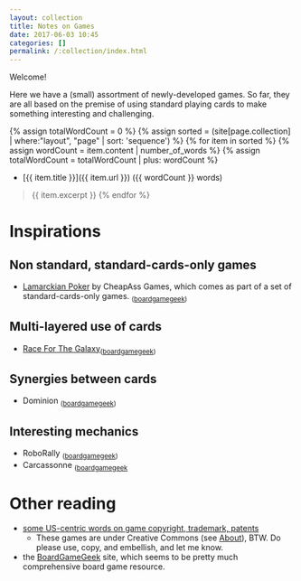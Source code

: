 ```yaml
---
layout: collection
title: Notes on Games
date: 2017-06-03 10:45
categories: []
permalink: /:collection/index.html
---
```

Welcome!

Here we have a (small) assortment of newly-developed games. So far, they are all based on the premise of using standard playing cards to make something interesting and challenging.

{% assign totalWordCount = 0 %}
{% assign sorted = (site[page.collection] | where:"layout", "page" | sort: 'sequence') %}
{% for item in sorted %}
  {% assign wordCount = item.content | number_of_words %}
  {% assign totalWordCount = totalWordCount | plus: wordCount %}
* [{{ item.title }}]({{ item.url }}) ({{ wordCount }} words)
> {{ item.excerpt }}
{% endfor %}

# Inspirations

## Non standard, standard-cards-only games
* [Lamarckian Poker](http://cheapass.com/free-games/poker-suite/) by CheapAss Games, which comes as part of a set of standard-cards-only games. <sub>([boardgamegeek](https://boardgamegeek.com/boardgame/3270/lamarckian-poker))</sub>

## Multi-layered use of cards
* [Race For The Galaxy](http://riograndegames.com/games.html?id=240)<sub>([boardgamegeek](https://boardgamegeek.com/boardgame/28143/race-galaxy))</sub>

## Synergies between cards
* Dominion <sub>([boardgamegeek](https://boardgamegeek.com/boardgame/36218/dominion))</sub>

## Interesting mechanics
* RoboRally <sub>([boardgamegeek](https://boardgamegeek.com/boardgame/18/roborally))</sub>
* Carcassonne <sub>([boardgamegeek](https://boardgamegeek.com/boardgame/822/carcassonne)</sub>

# Other reading
* [some US-centric words on game copyright, trademark, patents](https://boardgamegeek.com/thread/493249/mythbusting-game-design-and-copyright-trademarks-a)
   * These games are under Creative Commons (see [About](/about/)), BTW. Do please use, copy, and embellish, and let me know.
* the [BoardGameGeek](https://boardgamegeek.com/) site, which seems to be pretty much comprehensive board game resource.
